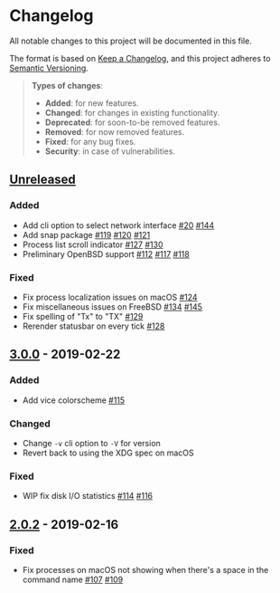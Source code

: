# Changelog
All notable changes to this project will be documented in this file.

The format is based on [Keep a Changelog](https://keepachangelog.com/en/1.0.0/),
and this project adheres to [Semantic Versioning](https://semver.org/spec/v2.0.0.html).

> **Types of changes**:
>
> - **Added**: for new features.
> - **Changed**: for changes in existing functionality.
> - **Deprecated**: for soon-to-be removed features.
> - **Removed**: for now removed features.
> - **Fixed**: for any bug fixes.
> - **Security**: in case of vulnerabilities.

## [Unreleased]

### Added

- Add cli option to select network interface [#20] [#144]
- Add snap package [#119] [#120] [#121]
- Process list scroll indicator [#127] [#130]
- Preliminary OpenBSD support [#112] [#117] [#118]

### Fixed

- Fix process localization issues on macOS [#124]
- Fix miscellaneous issues on FreeBSD [#134] [#145]
- Fix spelling of "Tx" to "TX" [#129]
- Rerender statusbar on every tick [#128]

## [3.0.0] - 2019-02-22

### Added

- Add vice colorscheme [#115]

### Changed

- Change `-v` cli option to `-V` for version
- Revert back to using the XDG spec on macOS

### Fixed

- WIP fix disk I/O statistics [#114] [#116]

## [2.0.2] - 2019-02-16

### Fixed

- Fix processes on macOS not showing when there's a space in the command name [#107] [#109]

[#134]: https://github.com/ungtb10d/blcktop/issues/134
[#127]: https://github.com/ungtb10d/blcktop/issues/127
[#124]: https://github.com/ungtb10d/blcktop/issues/124
[#119]: https://github.com/ungtb10d/blcktop/issues/119
[#118]: https://github.com/ungtb10d/blcktop/issues/118
[#117]: https://github.com/ungtb10d/blcktop/issues/117
[#114]: https://github.com/ungtb10d/blcktop/issues/114
[#107]: https://github.com/ungtb10d/blcktop/issues/107
[#20]: https://github.com/ungtb10d/blcktop/issues/20

[#145]: https://github.com/ungtb10d/blcktop/pull/145
[#144]: https://github.com/ungtb10d/blcktop/pull/144
[#130]: https://github.com/ungtb10d/blcktop/pull/130
[#129]: https://github.com/ungtb10d/blcktop/pull/129
[#128]: https://github.com/ungtb10d/blcktop/pull/128
[#121]: https://github.com/ungtb10d/blcktop/pull/121
[#120]: https://github.com/ungtb10d/blcktop/pull/120
[#116]: https://github.com/ungtb10d/blcktop/pull/116
[#115]: https://github.com/ungtb10d/blcktop/pull/115
[#112]: https://github.com/ungtb10d/blcktop/pull/112
[#109]: https://github.com/ungtb10d/blcktop/pull/109

[Unreleased]: https://github.com/ungtb10d/blcktop/compare/3.0.0...HEAD
[3.0.0]: https://github.com/ungtb10d/blcktop/compare/2.0.2...3.0.0
[2.0.2]: https://github.com/ungtb10d/blcktop/compare/2.0.1...2.0.2
